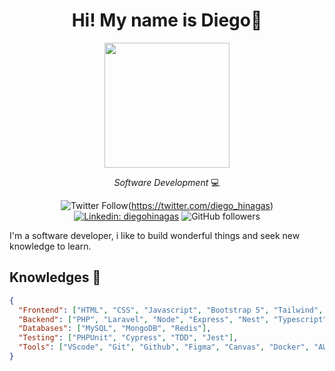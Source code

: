 <div align="center">
  <h1>Hi! My name is Diego👋</h1>

  <img src="https://user-images.githubusercontent.com/48531350/273318682-1833c562-a573-4d3d-beca-f9f4f0a67d43.gif" width="200" />
  
  *Software Development* 💻
  
  ![Twitter Follow](https://img.shields.io/twitter/follow/diego_hinagas?label=Follow)(https://twitter.com/diego_hinagas)
  [![Linkedin: diegohinagas](https://img.shields.io/badge/-diegohinagas-blue?style=flat-square&logo=Linkedin&logoColor=white&link=https://www.linkedin.com/in/diego-hinagas/)](https://www.linkedin.com/in/diegohinagas/)
  ![GitHub followers](https://img.shields.io/github/followers/diegoalbert27?label=Follow&style=social)
</div>

I'm a software developer, i like to build wonderful things and seek new knowledge to learn.

## Knowledges 🧠

```json
{
  "Frontend": ["HTML", "CSS", "Javascript", "Bootstrap 5", "Tailwind", "React", "Vue"],
  "Backend": ["PHP", "Laravel", "Node", "Express", "Nest", "Typescript", "Python"],
  "Databases": ["MySQL", "MongoDB", "Redis"],
  "Testing": ["PHPUnit", "Cypress", "TDD", "Jest"],
  "Tools": ["VScode", "Git", "Github", "Figma", "Canvas", "Docker", "AWS", "Terminal", "Linux"]
}
```
